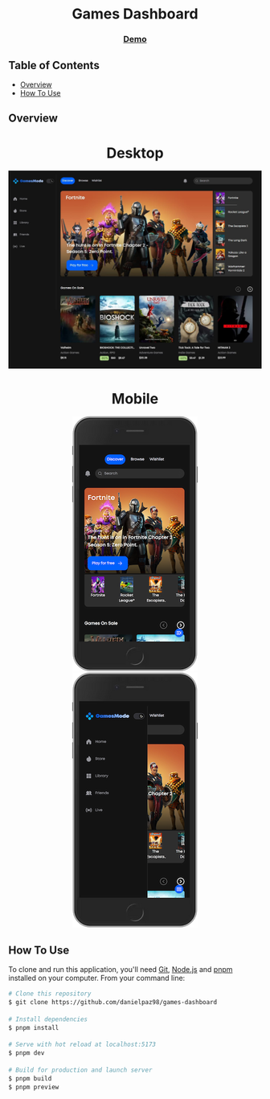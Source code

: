 <h1 align="center">Games Dashboard</h1>

<div align="center">
  <h3>
    <a href="https://games-dashboard-danielpaz98.vercel.app" target="_blank">
      Demo
    </a>
  </h3>
</div>

<!-- TABLE OF CONTENTS -->

## Table of Contents

- [Overview](#overview)
- [How To Use](#how-to-use)

<!-- OVERVIEW -->

## Overview

<h1 align="center">Desktop</h1>

<div align="center">
	<img src="public/overview-desktop.jpg">
</div>

<h1 align="center">Mobile</h1>

<div align="center">
	<img src="public/overview-mobile.png">
</div>

<div align="center">
	<img src="public/overview-mobile-menu.png">
</div>

## How To Use

To clone and run this application, you'll need [Git](https://git-scm.com), [Node.js](https://nodejs.org/en/download/) and [pnpm](https://pnpm.io) installed on your computer. From your command line:

```bash
# Clone this repository
$ git clone https://github.com/danielpaz98/games-dashboard

# Install dependencies
$ pnpm install

# Serve with hot reload at localhost:5173
$ pnpm dev

# Build for production and launch server
$ pnpm build
$ pnpm preview
```
